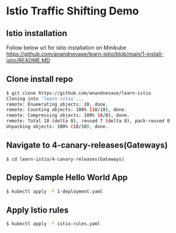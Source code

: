 # Istio Traffic Shifting Demo

## Istio installation
Follow below url for istio installation on Minikube
https://github.com/anandnevase/learn-istio/blob/main/1-install-istio/README.MD 


## Clone install repo

```bash
$ git clone https://github.com/anandnevase/learn-istio
Cloning into 'learn-istio'...
remote: Enumerating objects: 10, done.
remote: Counting objects: 100% (10/10), done.
remote: Compressing objects: 100% (8/8), done.
remote: Total 10 (delta 0), reused 7 (delta 0), pack-reused 0
Unpacking objects: 100% (10/10), done.
```

## Navigate to 4-canary-releases(Gateways)
```
$ cd learn-istio/4-canary-releases(Gateways)
```

## Deploy Sample Hello World App
```bash
$ kubectl apply -f 1-deployment.yaml
```
## Apply Istio  rules 

```bash
$ kubectl apply -f istio-rules.yaml
```
